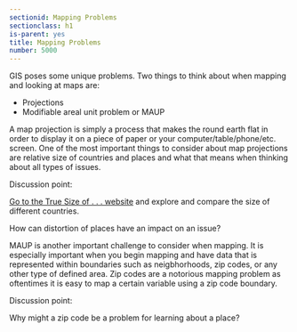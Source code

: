 ```yaml
---
sectionid: Mapping Problems
sectionclass: h1
is-parent: yes
title: Mapping Problems
number: 5000
---
```


GIS poses some unique problems. Two things to think about when mapping and looking at maps are:

* Projections
* Modifiable areal unit problem or MAUP

A map projection is simply a process that makes the round earth flat in order to display it on a piece of paper or your computer/table/phone/etc. screen. One of the most important things to consider about map projections are relative size of countries and places and what that means when thinking about all types of issues.

Discussion point:

[Go to the True Size of . . . website](https://thetruesize.com/) and explore and compare the size of different countries. 


How can distortion of places have an impact on an issue?



MAUP is another important challenge to consider when mapping. It is especially important when you begin mapping and have data that is represented within boundaries such as neigbhorhoods, zip codes, or any other type of defined area. Zip codes are a notorious mapping problem as oftentimes it is easy to map a certain variable using a zip code boundary.

Discussion point:

Why might a zip code be a problem for learning about a place?
